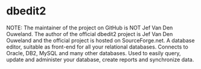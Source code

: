 # dbedit2
NOTE: The maintainer of the project on GitHub is NOT Jef Van Den Ouweland. The author of the official dbedit2 project is Jef Van Den Ouweland and the official project is hosted on SourceForge.net. A database editor, suitable as front-end for all your relational databases. Connects to Oracle, DB2, MySQL and many other databases. Used to easily query, update and administer your database, create reports and synchronize data.
